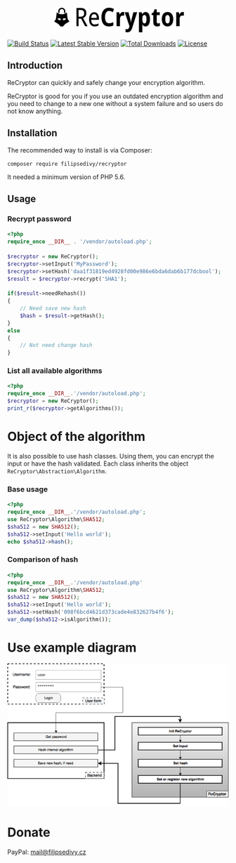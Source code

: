 <p align="center">
<img src=".ReCryptor/images/logo_small.png">
</p>

[![Build Status](https://travis-ci.org/filipsedivy/ReCryptor.svg?branch=master)](https://travis-ci.org/filipsedivy/ReCryptor) [![Latest Stable Version](https://poser.pugx.org/filipsedivy/recryptor/v/stable)](https://packagist.org/packages/filipsedivy/recryptor) [![Total Downloads](https://poser.pugx.org/filipsedivy/recryptor/downloads)](https://packagist.org/packages/filipsedivy/recryptor) [![License](https://poser.pugx.org/filipsedivy/recryptor/license)](https://packagist.org/packages/filipsedivy/recryptor)

Introduction
------------

ReCryptor can quickly and safely change your encryption algorithm.

ReCryptor is good for you if you use an outdated encryption algorithm and you need to change to a new one without a system failure and so users do not know anything.

Installation
------------

The recommended way to install is via Composer:

```
composer require filipsedivy/recryptor
```

It needed a minimum version of PHP 5.6.

Usage
-----

### Recrypt password

```php
<?php
require_once __DIR__ . '/vendor/autoload.php';

$recryptor = new ReCryptor();
$recryptor->setInput('MyPassword');
$recryptor->setHash('daa1f31819ed4928fd00e986e6bda6dab6b177dcbool');
$result = $recryptor->recrypt('SHA1');

if($result->needRehash())
{
    // Need save new hash
    $hash = $result->getHash();
}
else
{
    // Not need change hash
}
```


### List all available algorithms

```php
<?php
require_once __DIR__.'/vendor/autoload.php';
$recryptor = new ReCryptor();
print_r($recryptor->getAlgorithms());
```

Object of the algorithm
=======================

It is also possible to use hash classes. Using them, you can encrypt the input or have the hash validated. Each class inherits the object `ReCryptor\Abstraction\Algorithm`.
### Base usage

```php
<?php
require_once __DIR__.'/vendor/autoload.php';
use ReCryptor\Algorithm\SHA512;
$sha512 = new SHA512();
$sha512->setInput('Hello world');
echo $sha512->hash();
```

### Comparison of hash

```php
<?php
require_once __DIR__.'/vendor/autoload.php'
use ReCryptor\Algorithm\SHA512;
$sha512 = new SHA512();
$sha512->setInput('Hello world');
$sha512->setHash('098f6bcd4621d373cade4e832627b4f6');
var_dump($sha512->isAlgorithm());
```

Use example diagram
===================

<p align="center">
<img src=".ReCryptor/images/use.png">
</p>

Donate
======
PayPal: mail@filipsedivy.cz
